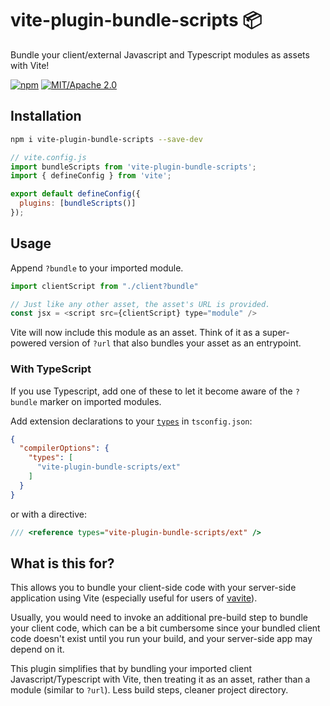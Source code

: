 # vite-plugin-bundle-scripts 📦
Bundle your client/external Javascript and Typescript modules as assets with Vite!

[![npm](https://img.shields.io/npm/v/vite-plugin-bundle-scripts.svg)]()
[![MIT/Apache 2.0](https://img.shields.io/badge/license-MIT%2FApache-blue.svg)](./LICENSE)

## Installation ##

```sh
npm i vite-plugin-bundle-scripts --save-dev
```

```js
// vite.config.js
import bundleScripts from 'vite-plugin-bundle-scripts';
import { defineConfig } from 'vite';

export default defineConfig({
  plugins: [bundleScripts()]
});
```

## Usage ##

Append `?bundle` to your imported module.

```js
import clientScript from "./client?bundle"

// Just like any other asset, the asset's URL is provided.
const jsx = <script src={clientScript} type="module" />
```

Vite will now include this module as an asset. Think of it as a super-powered version of `?url` that
also bundles your asset as an entrypoint.

### With TypeScript ###

If you use Typescript, add one of these to let it become aware of
the `?bundle` marker on imported modules.

Add extension declarations to your [`types`](https://www.typescriptlang.org/tsconfig#types) in `tsconfig.json`:

```json
{
  "compilerOptions": {
    "types": [
      "vite-plugin-bundle-scripts/ext"
    ]
  }
}
```

or with a directive:

```ts
/// <reference types="vite-plugin-bundle-scripts/ext" />
```

## What is this for?
This allows you to bundle your client-side code with your server-side application using Vite (especially useful for users of [vavite](https://github.com/cyco130/vavite)).

Usually, you would need to invoke an additional pre-build step to bundle your client code, which can be a bit cumbersome since your bundled client code doesn't exist until you run your build, and your server-side app may depend on it.

This plugin simplifies that by bundling your imported client Javascript/Typescript with Vite, then treating it as an asset, rather than a module (similar to `?url`). Less build steps, cleaner project directory.
